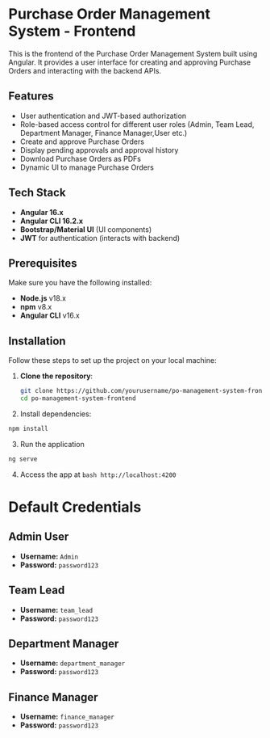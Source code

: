# Purchase Order Management System - Frontend

This is the frontend of the Purchase Order Management System built using Angular. It provides a user interface for creating and approving Purchase Orders and interacting with the backend APIs.

## Features

- User authentication and JWT-based authorization
- Role-based access control for different user roles (Admin, Team Lead, Department Manager, Finance Manager,User etc.)
- Create and approve Purchase Orders
- Display pending approvals and approval history
- Download Purchase Orders as PDFs
- Dynamic UI to manage Purchase Orders

## Tech Stack

- **Angular 16.x**
- **Angular CLI 16.2.x**
- **Bootstrap/Material UI** (UI components)
- **JWT** for authentication (interacts with backend)

## Prerequisites

Make sure you have the following installed:

- **Node.js** v18.x
- **npm** v8.x
- **Angular CLI** v16.x

## Installation

Follow these steps to set up the project on your local machine:

1. **Clone the repository**:

   ```bash
   git clone https://github.com/yourusername/po-management-system-frontend.git
   cd po-management-system-frontend

   ```

2. Install dependencies:

```bash
npm install
```

3. Run the application

```bash
ng serve
```

4. Access the app at `bash http://localhost:4200 `

# Default Credentials

## Admin User

- **Username:** `Admin`
- **Password:** `password123`

## Team Lead

- **Username:** `team_lead`
- **Password:** `password123`

## Department Manager

- **Username:** `department_manager`
- **Password:** `password123`

## Finance Manager

- **Username:** `finance_manager`
- **Password:** `password123`
